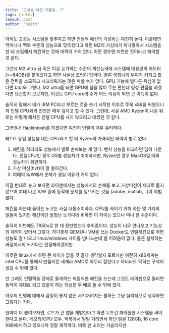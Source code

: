 ```yaml
---
title: "고성능 해킨 지름길..?"
tags: [intel]
layout: post
author: "Keith"
---
```


아직도 고성능 시스템을 맞추자고 하면 인텔맥 해킨의 가성비는 여전히 높다. 이를테면 맥미니나 맥북 수준의 성능으로 맞추겠다고 하면 M2의 가성비가 워낙좋아서 시스템을 한 대 조립해서 해킨하는 것에 매력이 거의 없다. 어떤 경우엔 미련한 짓이라고 해야할 것 같다.

그런데 M2 ultra 급 혹은 이걸 능가하는 수준의 계산능력에 시스템에 대용량의 메모리(>=64GB)를 붙이겠다고 하면 사실상 조립이 답이다. 물론 엄청나게 부피가 커지고 많은 전력을 소모하고 시끄러워지는 것은 피할 수가 없다. GPU 기능에 별다른 욕심이 없다면 더더욱 그렇다. M2 ultra쯤 되면 GPU에 힘을 많이 주는 편인데 영상 편집을 하겠다면 요긴할지 모르지만, 이것도 GPU core의 수가 어느 이상이 되면 큰 이득이 없다. 

솔직히 말해서 내가 IBM PC라고 부르는 것을 쓰기 시작한 이후로 쭈욱 x86을 써왔으니까 인텔 CPU와의 인연은 매우 깊다고 할 수 있다. 그런데, 사실 AMD Ryzen이 나온 뒤로는 어떻게 해서든 인텔 CPU를 사지 않으려고 애썼던 것 같다.

그!러!나! Hackintosh를 하겠다면 여전히 인텔이 매우 유리하다. 

왜?
0. 동일 성능을 내는 CPU라고 할 때 Ryzen의 가격적인 매력이 별로 없다.
1. 해킨을 하더라도 성능에서 별로 손해보는 게 없다. 벤치 성능을 비교하면 답이 나온다. 인텔CPU인 경우 OS별 성능차가 미미하지만, Ryzen인 경우 MacOS일 때의 성능차가 확연하다.
2. 가상 머신(hvf)이 잘 돌아간다.
3. 여태의 S/W에서 문제가 생길 이유가 거의 없다.

이걸 반대로 놓고 보자면 라이젠에서는 성능에서의 손해를 보고 가상머신이 제대로 돌지 않으며 여태 나온 S/W 중에 동작에 문제를 일으키는 것들 (adobe, matlab, ..)이 제법 많다.

해킨을 하는데 들이는 노고는 사실 대동소이하다. CPU를 속이기 위해 하는 몇 가지의 일들이 있지만 해킨이란 엄청난 노가다에 비하면 이 차이는 있으나 마나 한 수준이다.

솔직히 이번에도 7950x로 한 대 장만했는데 후회중이다. 성능이 너무 안나오고 기능상의 제약이 있어서 그렇다. 하다못해 QEMU나 VM을 쓰는 Docker도 인텔해킨으로 하면 성능도 잘 나오고 linux/windows 사이를 넘나드는데 별 어려움이 없다. 물론 설치하는 과정에서의 노가다는 인정해야겠지만.

이것은 linux에서 하면 큰 차이가 없을 것 같다 생각할지 모르지만 여전히 x86세계는 intel CPU를 통해서 만들어진 세계라 AMD로 아무리 잘한다고 하더라도 막히는 구석이 생길 수 밖에 없다.

안 그래도 인텔맥을 강제로 돌게하는 꺼림칙한 해킨을 쓰는데 그것도 라이젠으로 돌리면 동작이 제대로 되고 있을지 하는 의심은 두 배로 들 수 밖에 없다. 

아무리 인텔에 대해서 감정이 좋지 않든 사기꺼려지든 뭘하든 그냥 실리적으로 생각하면 그렇다는 거다.

한마디 더 붙여보자면, 로드가 큰 앱을 개발한다고 하면 무조건 파워풀한 시스템을 써야 한다고 본다. 메모리/CPU 모두. 맥북에서 빌빌 거리면서 하던 일을 128GB, 16 core X86에서 하고 있으니까 정말 쾌적하다. 비록 팬 소리는 거슬리지만. 
